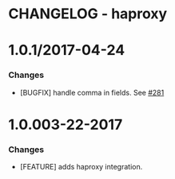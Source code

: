 # CHANGELOG - haproxy

1.0.1/2017-04-24
==================

### Changes

* [BUGFIX] handle comma in fields. See [#281][]

1.0.003-22-2017
==================

### Changes

* [FEATURE] adds haproxy integration.

<!--- The following link definition list is generated by PimpMyChangelog --->
[#281]: https://github.com/DataDog/integrations-core/issues/281
